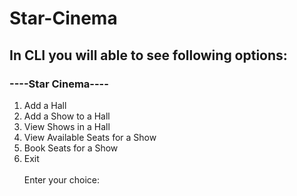# Star-Cinema
## In CLI you will able to see following options:
### ----Star Cinema----
1. Add a Hall
2. Add a Show to a Hall
3. View Shows in a Hall
4. View Available Seats for a Show
5. Book Seats for a Show
6. Exit<br /> <br /> 
Enter your choice: 
